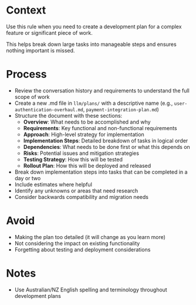 # Context

Use this rule when you need to create a development plan for a complex feature or significant piece of work.

This helps break down large tasks into manageable steps and ensures nothing important is missed.

# Process

- Review the conversation history and requirements to understand the full scope of work
- Create a new .md file in `llm/plans/` with a descriptive name (e.g., `user-authentication-overhaul.md`, `payment-integration-plan.md`)
- Structure the document with these sections:
  - **Overview**: What needs to be accomplished and why
  - **Requirements**: Key functional and non-functional requirements
  - **Approach**: High-level strategy for implementation
  - **Implementation Steps**: Detailed breakdown of tasks in logical order
  - **Dependencies**: What needs to be done first or what this depends on
  - **Risks**: Potential issues and mitigation strategies
  - **Testing Strategy**: How this will be tested
  - **Rollout Plan**: How this will be deployed and released
- Break down implementation steps into tasks that can be completed in a day or two
- Include estimates where helpful
- Identify any unknowns or areas that need research
- Consider backwards compatibility and migration needs

# Avoid

- Making the plan too detailed (it will change as you learn more)
- Not considering the impact on existing functionality
- Forgetting about testing and deployment considerations

# Notes

- Use Australian/NZ English spelling and terminology throughout development plans
